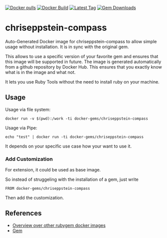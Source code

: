 [![Docker pulls](https://img.shields.io/docker/pulls/rubygem/chriseppstein-compass.svg)](https://hub.docker.com/r/rubygem/chriseppstein-compass/)
[![Docker Build](https://img.shields.io/docker/automated/rubygem/chriseppstein-compass.svg)](https://hub.docker.com/r/rubygem/chriseppstein-compass/)
[![Latest Tag](https://img.shields.io/github/tag/docker-rubygem/chriseppstein-compass.svg)](https://hub.docker.com/r/rubygem/chriseppstein-compass/)
[![Gem Downloads](https://img.shields.io/gem/dt/chriseppstein-compass.svg)](https://rubygems.org/gems/chriseppstein-compass/)
# chriseppstein-compass

Auto-Generated Docker image for chriseppstein-compass to allow simple usage without installation.
It is in sync with the original gem.

This allows to use a specific version of your favorite gem and ensures that this image will be supported in future.
The image is generated automatically from a github repository by Docker Hub.
This ensures that you exactly know what is in the image and what not.

It lets you use Ruby Tools without the need to install ruby on your machine.

## Usage

Usage via file system:

`docker run -v $(pwd):/work -ti docker-gems/chriseppstein-compass`

Usage via Pipe:

`echo "test" | docker run -ti docker-gems/chriseppstein-compass`

It depends on your specific use case how your want to use it.

### Add Customization

For extension, it could be used as base image.

So instead of struggeling with the installation of a gem, just write

`FROM docker-gems/chriseppstein-compass`

Then add the customization.

## References

 - [Overview over other rubygem docker images](https://github.com/thinkbot/docker-rubygem)
 - [Gem](https://rubygems.org/gems/chriseppstein-compass/)
